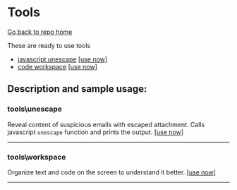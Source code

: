 # Tools

[Go back to repo home](https://github.com/AmadeusW/utilities)

These are ready to use tools

* [javascript unescape](/tools#toolsunescape) [[use now]](http://amadeusw.com/utilities/tools/unescape/)
* [code workspace](/tools#toolsworkspace) [[use now]](http://amadeusw.com/utilities/tools/workspace/)

## Description and sample usage:

### tools\unescape
Reveal content of suspicious emails with escaped attachment.
Calls javascript `unescape` function and prints the output.
[[use now]](http://amadeusw.com/utilities/tools/unescape/)

---

### tools\workspace
Organize text and code on the screen to understand it better.
[[use now]](http://amadeusw.com/utilities/tools/workspace/)

---
